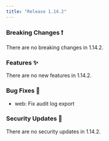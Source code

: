 ```yaml
---
title: "Release 1.14.2"
---
```


### Breaking Changes ❗

There are no breaking changes in 1.14.2.

### Features ✨

There are no new features in 1.14.2.

### Bug Fixes 🐛

- web: Fix audit log export

### Security Updates 🔐

There are no security updates in 1.14.2.
